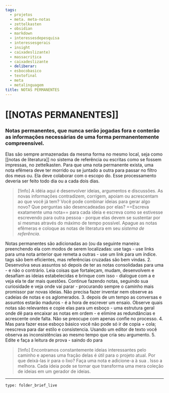 ```yaml
---
tags:
  - projetos
  - meta. meta-notas
  - zettelkasten
  - obsidian
  - markdown
  - interessesdepesquisa
  - interessesgerais
  - insight
  - caixadeslizante)
  - massacritica
  - caixadeslizante
  - deliberar:
  - esbocobasico
  - textofinal
  - meta
  - metalinguagem
title: NOTAS PERMANENTES
---
```

# [[NOTAS PERMANENTES]]

### Notas permanentes, que nunca serão jogadas fora e conterão as informações necessárias de uma forma permanentemente compreensível. 

Elas são sempre armazenadas da mesma forma no mesmo local, seja como [[notas de literatura]] no sistema de referência ou escritas como se fossem impressas, no zettelkasten.
Para que uma nota permanente exista, uma nota efêmera deve ter morrido ou se juntado a outra para passar no filtro dos meus ou. Ela deve colaborar com o escopo do. Esse processamento deveria ser feito todo dia ou a cada dois dias. 
>[!info] A idéia aqui é desenvolver ideias, argumentos e discussões. As novas informações contradizem, corrigem, apoiam ou acrescentam ao que você já tem? Você pode combinar ideias para gerar algo novo? Que perguntas são desencadeadas por elas? ==Escreva exatamente uma nota== para cada ideia e escreva como se estivesse escrevendo para outra pessoa - porque elas devem se sustentar por si mesmas através do máximo de tempo possível. Apague as notas efêmeras e coloque as notas de literatura em seu *sistema de referência*. 


Notas permanentes são adicionadas ao  (ou da seguinte maneira: preenchendo ela com modos de serem localizadas: use tags - use links para uma nota anterior que remeta a outras - use um link para um índice. tags são bem eficientes, mas referências cruzadas são bem vindas.
2. Desenvolva seus assuntos só depois de ter as notas consolidadas para uma - e não o contrário. Leia coisas que fortaleçam, mudam, desenvolvem e desafiam as ideias estabelecidas e brinque com isso - dialogue com a e veja ela te dar mais questões. Continue fazendo notas, seguindo sua curiosidade e veja onde vai parar - procurando sempre o caminho mais promissor par novas ideias. Não precisa fazer inventar nem observe as cadeias de notas e os aglomerados.
3. depois de um tempo as conversas e assuntos estarão maduros - é a hora de escrever um ensaio. Observe quais notas são relevantes e copie elas para um esboço - uma estrutura geral onde dê para encaixar as notas em ordem - e elimine as redundâncias e acrescente onde falta. Não se preocupe com apenas confie no processo.
4. Mas para fazer esse esboço básico você não pode só ir de copia + cola; reescreva para dar estilo e consistencia. Usando um editor de texto você observa as inconsistências ao mesmo tempo que cria seu argumento.
5. Edite e faça a leitura de prova - saindo do para

>[!info] Encontramos constantemente ideias interessantes pelo caminho e apenas uma fração delas é útil para o projeto atual. Por que deixá-las ir para o lixo? Faça uma nota e adicione-a à sua . Isso a melhora. Cada ideia pode se tornar  que transforma uma mera coleção de ideias em um gerador de ideias.

---


```ccard
type: folder_brief_live
```
 
